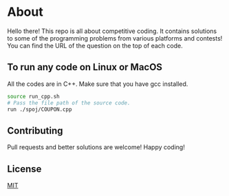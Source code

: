 # About

Hello there! This repo is all about competitive coding. It contains solutions to some of the programming problems from various platforms and contests!<br>You can find the URL of the question on the top of each code.

## To run any code on Linux or MacOS

All the codes are in C++. Make sure that you have gcc installed.

```bash
source run_cpp.sh
# Pass the file path of the source code.
run ./spoj/COUPON.cpp  
```

## Contributing
Pull requests and better solutions are welcome! Happy coding!

## License
[MIT](https://choosealicense.com/licenses/mit/)
